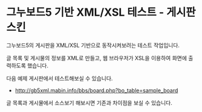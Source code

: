 그누보드5 기반 XML/XSL 테스트 - 게시판 스킨
===========================================

그누보드5의 게시판을 XML/XSL 기반으로 동작시켜보려는 
테스트 작업입니다.

글 목록 및 게시물의 정보를 XML로 만들고, 
웹 브라우저가 XSL을 이용하여 화면에 출력하도록 했습니다.

다음 예제 게시판에서 테스트해보실 수 있습니다.
- http://gb5xml.mabin.info/bbs/board.php?bo_table=sample_board

글 목록과 게시물에서 소스보기 해보시면 기존과 차이점을 보실 수 있습니다.

